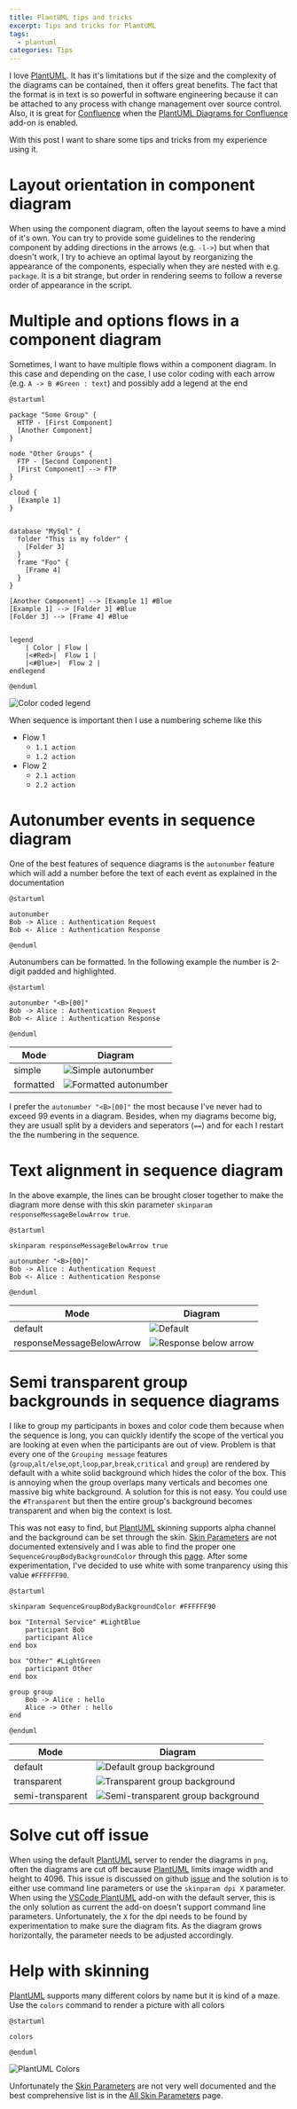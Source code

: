 ```yaml
---
title: PlantUML tips and tricks
excerpt: Tips and tricks for PlantUML
tags: 
  - plantuml
categories: Tips
---
```


I love [PlantUML]. It has it's limitations but if the size and the complexity of the diagrams can be contained, then it offers great benefits. The fact that the format is in text is so powerful in software engineering because it can be attached to any process with change management over source control. Also, it is great for [Confluence] when the [PlantUML Diagrams for Confluence] add-on is enabled.

With this post I want to share some tips and tricks from my experience using it.

# Layout orientation in component diagram
When using the component diagram, often the layout seems to have a mind of it's own. You can try to provide some guidelines to the rendering component by adding directions in the arrows (e.g. `-l->`) but when that doesn't work, I try to achieve an optimal layout by reorganizing the appearance of the components, especially when they are nested with e.g. `package`. It is a bit strange, but order in rendering seems to follow a reverse order of appearance in the script.

# Multiple and options flows in a component diagram
Sometimes, I want to have multiple flows within a component diagram. In this case and depending on the case, I use color coding with each arrow (e.g. `A -> B #Green : text`) and possibly add a legend at the end

```
@startuml

package "Some Group" {
  HTTP - [First Component]
  [Another Component]
}

node "Other Groups" {
  FTP - [Second Component]
  [First Component] --> FTP
}

cloud {
  [Example 1]
}


database "MySql" {
  folder "This is my folder" {
    [Folder 3]
  }
  frame "Foo" {
    [Frame 4]
  }
}

[Another Component] --> [Example 1] #Blue
[Example 1] --> [Folder 3] #Blue
[Folder 3] --> [Frame 4] #Blue


legend
    | Color | Flow |
    |<#Red>|  Flow 1 |
    |<#Blue>|  Flow 2 |
endlegend

@enduml
```

![Color coded legend](/assets/images/posts/plantuml/2021-02-24-plantuml-tips-tricks-1/legend.svg "Color coded legend")

When sequence is important then I use a numbering scheme like this

- Flow 1
  - `1.1 action`
  - `1.2 action`
- Flow 2
  - `2.1 action`
  - `2.2 action`

# Autonumber events in sequence diagram

One of the best features of sequence diagrams is the `autonumber` feature which will add a number before the text of each event as explained in the documentation

```
@startuml

autonumber
Bob -> Alice : Authentication Request
Bob <- Alice : Authentication Response

@enduml
```

Autonumbers can be formatted. In the following example the number is 2-digit padded and highlighted.


```
@startuml

autonumber "<B>[00]"
Bob -> Alice : Authentication Request
Bob <- Alice : Authentication Response

@enduml
```

| Mode | Diagram |
| ---- | ------- |
| simple | ![Simple autonumber](/assets/images/posts/plantuml/2021-02-24-plantuml-tips-tricks-1/autonumber.svg "Simple autonumber") |
| formatted | ![Formatted autonumber](/assets/images/posts/plantuml/2021-02-24-plantuml-tips-tricks-1/autonumber-formatted.svg "Formatted autonumber") |

I prefer the `autonumber "<B>[00]"` the most because I've never had to exceed 99 events in a diagram. Besides, when my diagrams become big, they are usuall split by a deviders and seperators (`==`) and for each I restart the the numbering in the sequence.

# Text alignment in sequence diagram

In the above example, the lines can be brought closer together to make the diagram more dense with this skin parameter `skinparam responseMessageBelowArrow true`.

```
@startuml

skinparam responseMessageBelowArrow true

autonumber "<B>[00]"
Bob -> Alice : Authentication Request
Bob <- Alice : Authentication Response

@enduml
```

| Mode | Diagram |
| ---- | ------- |
| default | ![Default](/assets/images/posts/plantuml/2021-02-24-plantuml-tips-tricks-1/autonumber-formatted.svg "Default") |
| responseMessageBelowArrow | ![Response below arrow](/assets/images/posts/plantuml/2021-02-24-plantuml-tips-tricks-1/response-below-arrow.svg "Response below arrow") |

# Semi transparent group backgrounds in sequence diagrams

I like to group my participants in boxes and color code them because when the sequence is long, you can quickly identify the scope of the vertical you are looking at even when the participants are out of view. Problem is that every one of the `Grouping message` features (`group`,`alt/else`,`opt`,`loop`,`par`,`break`,`critical` and `group`) are rendered by default with a white solid background which hides the color of the box. This is annoying when the group overlaps many verticals and becomes one massive big white background. A solution for this is not easy. You could use the `#Transparent` but then the entire group's background becomes transparent and when big the context is lost.

This was not easy to find, but [PlantUML] skinning supports alpha channel and the background can be set through the skin. [Skin Parameters] are not  documented extensively and I was able to find the proper one `SequenceGroupBodyBackgroundColor` through this [page][All Skin Parameters]. After some experimentation, I've decided to use white with some tranparency using this value `#FFFFFF90`.


```
@startuml

skinparam SequenceGroupBodyBackgroundColor #FFFFFF90

box "Internal Service" #LightBlue
    participant Bob
    participant Alice
end box

box "Other" #LightGreen
    participant Other
end box

group group
    Bob -> Alice : hello
    Alice -> Other : hello
end

@enduml
```

| Mode | Diagram |
| ---- | ------- |
| default | ![Default group background](/assets/images/posts/plantuml/2021-02-24-plantuml-tips-tricks-1/solid-group.svg "Default group background") |
| transparent | ![Transparent group background](/assets/images/posts/plantuml/2021-02-24-plantuml-tips-tricks-1/transparent-group.svg "Transparent group background") |
| semi-transparent | ![Semi-transparent group background](/assets/images/posts/plantuml/2021-02-24-plantuml-tips-tricks-1/semi-transparent-group.svg "Semi-transparent group background") |

# Solve cut off issue

When using the default [PlantUML] server to render the diagrams in `png`, often the diagrams are cut off because [PlantUML] limits image width and height to 4096. This issue is discussed on github [issue][GH-136] and the solution is to either use command line parameters or use the `skinparam dpi X` parameter. When using the [VSCode PlantUML] add-on with the default server, this is the only solution as current the add-on doesn't support command line parameters. Unfortunately, the `X` for the dpi needs to be found by experimentation to make sure the diagram fits. As the diagram grows horizontally, the parameter needs to be adjusted accordingly.


# Help with skinning

[PlantUML] supports many different colors by name but it is kind of a maze. Use the `colors` command to render a picture with all colors

```
@startuml

colors

@enduml
```

![PlantUML Colors](/assets/images/posts/plantuml/2021-02-24-plantuml-tips-tricks-1/colors.svg "PlantUML Colors")

Unfortunately the [Skin Parameters] are not very well documented and the best comprehensive list is in the [All Skin Parameters] page.


[VSCode PlantUML]: https://marketplace.visualstudio.com/items?itemName=jebbs.plantuml
[PlantUML]: https://plantuml.com/
[Confluence]: https://www.atlassian.com/software/confluence
[PlantUML Diagrams for Confluence]: https://marketplace.atlassian.com/apps/1215115/plantuml-diagrams-for-confluence?hosting=cloud&tab=overview
[Skin Parameters]: https://plantuml.com/skinparam
[All Skin Parameters]: https://plantuml-documentation.readthedocs.io/en/latest/formatting/all-skin-params.html
[GH-136]: https://github.com/qjebbs/vscode-plantuml/issues/136